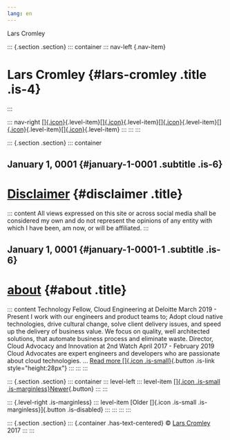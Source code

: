 ```yaml
---
lang: en
---
```


Lars Cromley

::: {.section .section}
::: container
::: nav-left
[](https://cromleylabs.com){.nav-item}

# Lars Cromley {#lars-cromley .title .is-4}
:::

::: nav-right
[[]{.icon}](/about){.level-item}[[]{.icon}](/disclaimer){.level-item}[[]{.icon}](https://github.com/callmeradical){.level-item}[[]{.icon}](https://twitter.com/callmeradical){.level-item}[[]{.icon}](/index.xml){.level-item}
:::
:::
:::

::: {.section .section}
::: container
## January 1, 0001 {#january-1-0001 .subtitle .is-6}

# [Disclaimer](https://cromleylabs.com/disclaimer/) {#disclaimer .title}

::: content
All views expressed on this site or across social media shall be
considered my own and do not represent the opinions of any entity with
which I have been, am now, or will be affiliated.
:::

## January 1, 0001 {#january-1-0001-1 .subtitle .is-6}

# [about](https://cromleylabs.com/about/) {#about .title}

::: content
Technology Fellow, Cloud Engineering at Deloitte March 2019 - Present I
work with our engineers and product teams to; Adopt cloud native
technologies, drive cultural change, solve client delivery issues, and
speed up the delivery of business value. We focus on quality, well
architected solutions, that automate business process and eliminate
waste. Director, Cloud Advocacy and Innovation at 2nd Watch April 2017 -
February 2019 Cloud Advocates are expert engineers and developers who
are passionate about cloud technologies. \... [Read more []{.icon
.is-small}](https://cromleylabs.com/about/){.button .is-link
style="height:28px"}
:::
:::
:::

::: {.section .section}
::: container
::: level-left
::: level-item
[[]{.icon .is-small .is-marginless}Newer](/content/post/4/){.button}
:::
:::

::: {.level-right .is-marginless}
::: level-item
[Older []{.icon .is-small .is-marginless}]{.button .is-disabled}
:::
:::
:::
:::

::: {.section .section}
::: {.container .has-text-centered}
© [Lars Cromley](https://github.com/callmeradical) 2017
:::
:::
